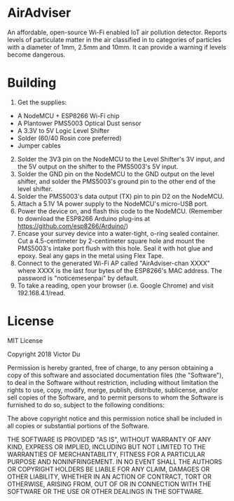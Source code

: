 # AirAdviser
An affordable, open-source Wi-Fi enabled IoT air pollution detector. Reports levels of particulate matter in the air classified in to categories of particles with a diameter of 1mm, 2.5mm and 10mm. It can provide a warning if levels become dangerous.

# Building
1. Get the supplies:
  - A NodeMCU + ESP8266 Wi-Fi chip
  - A Plantower PMS5003 Optical Dust sensor
  - A 3.3V to 5V Logic Level Shifter
  - Solder (60/40 Rosin core preferred)
  - Jumper cables
2. Solder the 3V3 pin on the NodeMCU to the Level Shifter's 3V input, and the 5V output on the shifter to the PMS5003's 5V input.
3. Solder the GND pin on the NodeMCU to the GND output on the level shifter, and solder the PMS5003's ground pin to the other end of the level shifter.
4. Solder the PMS5003's data output (TX) pin to pin D2 on the NodeMCU.
5. Attach a 5.1V 1A power supply to the NodeMCU's micro-USB port.
6. Power the device on, and flash this code to the NodeMCU. (Remember to download the ESP8266 Arduino plug-ins at https://github.com/esp8266/Arduino/)
7. Encase your survey device into a water-tight, o-ring sealed container. Cut a 4.5-centimeter by 2-centimeter square hole and mount the PMS5003's intake port flush with this hole. Seal it with hot glue and epoxy. Seal any gaps in the metal using Flex Tape. 
8. Connect to the generated Wi-Fi AP called "AirAdviser-chan XXXX" where XXXX is the last four bytes of the ESP8266's MAC address. The password is "noticemesenpai" by default.
9. To take a reading, open your browser (i.e. Google Chrome) and visit 192.168.4.1/read.

# License
MIT License

Copyright 2018 Victor Du

Permission is hereby granted, free of charge, to any person obtaining a copy of this software and associated documentation files (the "Software"), to deal in the Software without restriction, including without limitation the rights to use, copy, modify, merge, publish, distribute, sublicense, and/or sell copies of the Software, and to permit persons to whom the Software is furnished to do so, subject to the following conditions:

The above copyright notice and this permission notice shall be included in all copies or substantial portions of the Software.

THE SOFTWARE IS PROVIDED "AS IS", WITHOUT WARRANTY OF ANY KIND, EXPRESS OR IMPLIED, INCLUDING BUT NOT LIMITED TO THE WARRANTIES OF MERCHANTABILITY, FITNESS FOR A PARTICULAR PURPOSE AND NONINFRINGEMENT. IN NO EVENT SHALL THE AUTHORS OR COPYRIGHT HOLDERS BE LIABLE FOR ANY CLAIM, DAMAGES OR OTHER LIABILITY, WHETHER IN AN ACTION OF CONTRACT, TORT OR OTHERWISE, ARISING FROM, OUT OF OR IN CONNECTION WITH THE SOFTWARE OR THE USE OR OTHER DEALINGS IN THE SOFTWARE.

